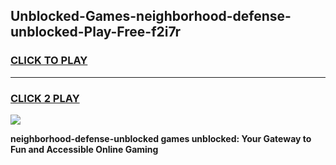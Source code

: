 
## Unblocked-Games-neighborhood-defense-unblocked-Play-Free-f2i7r
<h3>
<a href="https://premium76.site?title=neighborhood-defense-unblocked&ref=20M">CLICK TO PLAY</a></h3>
<hr>

<h3>
<a href="https://premium76.site?title=neighborhood-defense-unblocked&ref=20M">CLICK 2 PLAY</a>
  
</h3>

<a href="https://premium76.site?title=neighborhood-defense-unblocked&ref=19M"><img src="https://clearcache.store/games.png"></a>


**neighborhood-defense-unblocked games unblocked: Your Gateway to Fun and Accessible Online Gaming**
